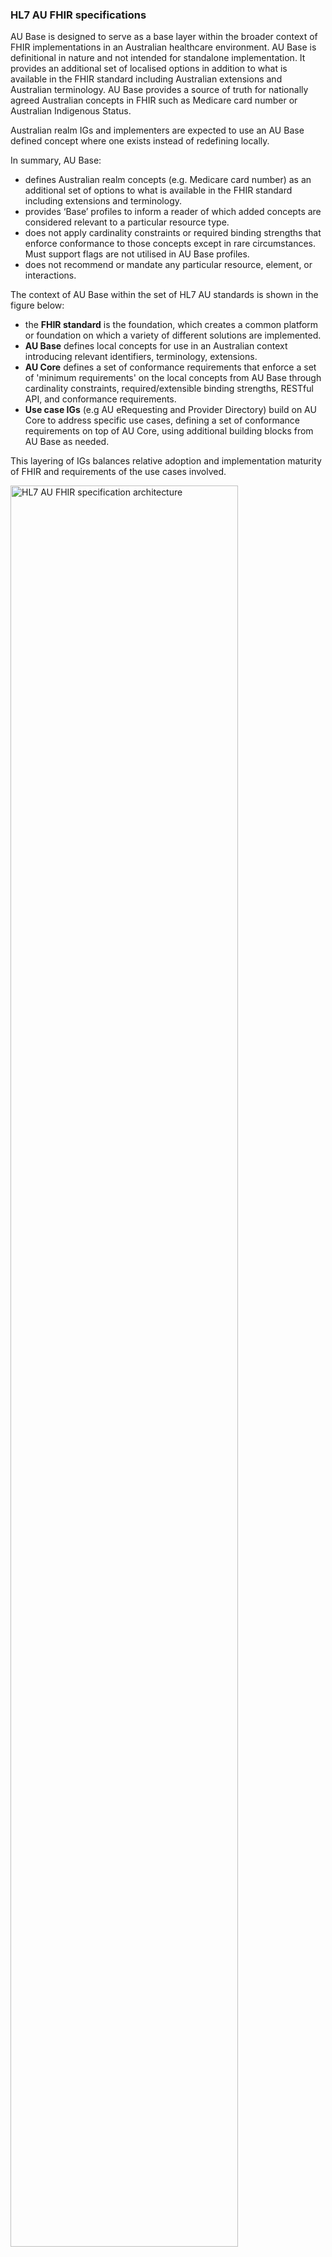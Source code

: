 ### HL7 AU FHIR specifications
 AU Base is designed to serve as a base layer within the broader context of FHIR implementations in an Australian healthcare environment. AU Base is definitional in nature and not intended for standalone implementation. It provides an additional set of localised options in addition to what is available in the FHIR standard including Australian extensions and Australian terminology. AU Base provides a source of truth for nationally agreed Australian concepts in FHIR such as Medicare card number or Australian Indigenous Status. 

Australian realm IGs and implementers are expected to use an AU Base defined concept where one exists instead of redefining locally.

In summary, AU Base:
- defines Australian realm concepts (e.g. Medicare card number) as an additional set of options to what is available in the FHIR standard including extensions and terminology.
- provides ‘Base’ profiles to inform a reader of which added concepts are considered relevant to a particular resource type. 
- does not apply cardinality constraints or required binding strengths that enforce conformance to those concepts except in rare circumstances. Must support flags are not utilised in AU Base profiles.
- does not recommend or mandate any particular resource, element, or interactions.

The context of AU Base within the set of HL7 AU standards is shown in the figure below:
- the **FHIR standard** is the foundation, which creates a common platform or foundation on which a variety of different solutions are implemented. 
- **AU Base** defines local concepts for use in an Australian context introducing relevant identifiers, terminology, extensions. 
- **AU Core** defines a set of conformance requirements that enforce a set of 'minimum requirements' on the local concepts from AU Base through cardinality constraints, required/extensible binding strengths, RESTful API, and conformance requirements.
- **Use case IGs** (e.g AU eRequesting and Provider Directory) build on AU Core to address specific use cases, defining a set of conformance requirements on top of AU Core, using additional building blocks from AU Base as needed.

This layering of IGs balances relative adoption and implementation maturity of FHIR and requirements of the use cases involved.

  <div> 
    <img src="architecture.png" alt="HL7 AU FHIR specification architecture" style="width:85%"/>
  </div>
*Figure 1: Context of AU Base within the set of HL7 AU standards*
<br/>

### Relationship to other IGs

AU Base aligns to, and leverages, international standards and other national standards. Corresponding profiles and extensions included in relevant FHIR implementation guides were reviewed and considered during the development process to ensure alignment and facilitate adoption of this standard. These implementation guides include:
- [HL7 Cross Paradigm Implementation Guide: Gender Harmony - Sex and Gender Representation, Edition 1](https://hl7.org/xprod/ig/uv/gender-harmony/informative1/)
- [International Patient Access 1.0.0](https://hl7.org/fhir/uv/ipa/STU1/)
- [International Patient Summary Implementation Guide 1.1.0](https://hl7.org/fhir/uv/ips/STU1.1/)

The relationship of AU Base to other implementation guides is shown in the figure below. For illustrative purposes one downstream IG (AU Core) is shown.

 <div> 
    <img src="context-colour.png" alt="Relationship to other IGs" style="width:70%"/>
  </div>
*Figure 3: Relationship to Other IGs*
<br/>

Implementation Guide |Relationship
---|---
[AU Core](https://build.fhir.org/ig/hl7au/au-fhir-core/)|This IG defines a set of conformance requirements that enforce a set of 'minimum requirements' on the local concepts from AU Base through cardinality constraints, required/extensible binding strengths, RESTful API, and conformance requirements. AU Core uses AU Base as the basis for profiles that define the FHIR resources to be supported, and the elements, extensions, vocabularies, and value sets that SHALL be present are identified, and how they are used is defined.
[AU Provider Directory](https://build.fhir.org/ig/hl7au/au-fhir-pd/)|This IG defines a set of conformance requirements for the purpose of implementation of provider directory services. AU Provider Directory uses AU Base as the basis for profiles that define the FHIR resources to be supported, and the elements, extensions, vocabularies, and value sets that SHALL be present are identified, and how they are used is defined.
[HL7 Cross Paradigm Implementation Guide: Gender Harmony - Sex and Gender Representation](https://hl7.org/xprod/ig/uv/gender-harmony/informative1/)|This IG provides definitive guidance on how to exchange clinical sex and gender affirming information using HL7 models. Sex and gender concepts from this IG have been reviewed for the potential for adoption in Australia. Where adopted, these concepts are included by reference in AU Base.
[International Patient Access](https://hl7.org/fhir/uv/ipa/STU1/)|This IG describes how an application acting on behalf of a patient can access information about the patient from a clinical records system using a FHIR based API. The profiles in this IG were reviewed and considered during development of AU Base. 
[International Patient Summary Implementation Guide](https://hl7.org/fhir/uv/ips/STU1.1/)|This IG describes specify how to represent in HL7 FHIR the International Patient Summary (IPS). An International Patient Summary (IPS) document is an electronic health record extract containing essential healthcare information about a subject of care. The profiles in this IG were reviewed and considered during development of AU Base. AU Base is designed to be compatible with the data requirements of IPS.
{:.grid}



